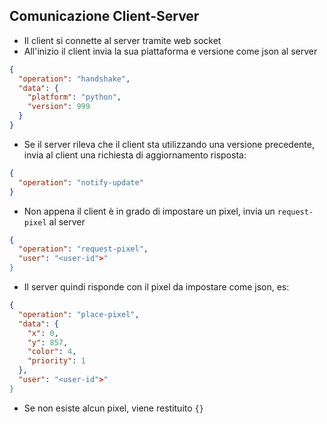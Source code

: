 ## Comunicazione Client-Server

- Il client si connette al server tramite web socket
- All'inizio il client invia la sua piattaforma e versione come json al server

```json 
{
  "operation": "handshake",
  "data": {
    "platform": "python",
    "version": 999
  }
}
```

- Se il server rileva che il client sta utilizzando una versione precedente, invia al client una richiesta di aggiornamento
  risposta:

```json 
{
  "operation": "notify-update"
}
```

- Non appena il client è in grado di impostare un pixel, invia un `request-pixel` al server

```json 
{
  "operation": "request-pixel",
  "user": "<user-id">"
}
 ```

- Il server quindi risponde con il pixel da impostare come json, es:

```json 
{
  "operation": "place-pixel",
  "data": {
    "x": 0,
    "y": 857,
    "color": 4,
    "priority": 1
  },
  "user": "<user-id">"
}
 ```

- Se non esiste alcun pixel, viene restituito `{}`

